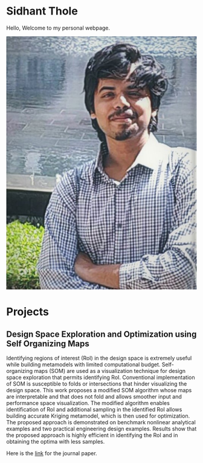 # Sidhant Thole

Hello, Welcome to my personal webpage.

![logo](https://github.com/SPThole/Sidhant_Thole/blob/master/images/tholesidhant.jpg)


# Projects 

## Design Space Exploration and Optimization using Self Organizing Maps

Identifying regions of interest (RoI) in the design space is extremely useful while building metamodels with limited computational budget. Self-organizing maps (SOM) are used as a visualization technique for design space exploration that permits identifying RoI. Conventional implementation of SOM is susceptible to folds or intersections that hinder visualizing the design space. This work proposes a modified SOM algorithm whose maps are interpretable and that does not fold and allows smoother input and performance space visualization. The modified algorithm enables identification of RoI and additional sampling in the identified RoI allows building accurate Kriging metamodel, which is then used for optimization. The proposed approach is demonstrated on benchmark nonlinear analytical examples and two practical engineering design examples. Results show that the proposed approach is highly efficient in identifying the RoI and in obtaining the optima with less samples.

Here is the [link](https://link.springer.com/article/10.1007/s00158-020-02665-6#:~:text=Self%2Dorganizing%20maps%20(SOM),hinder%20visualizing%20the%20design%20space.) for the journal paper.
